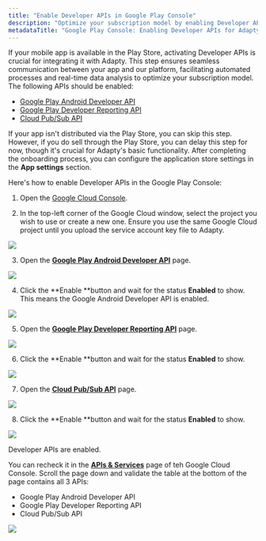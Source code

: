 ```yaml
---
title: "Enable Developer APIs in Google Play Console"
description: "Optimize your subscription model by enabling Developer APIs in the Google Play Console for seamless integration with Adapty. Learn how to activate Developer APIs to facilitate automated processes and real-time data analysis for enhanced subscription management"
metadataTitle: "Google Play Console: Enabling Developer APIs for Adapty Integration"
---
```


If your mobile app is available in the Play Store, activating Developer APIs is crucial for integrating it with Adapty. This step ensures seamless communication between your app and our platform, facilitating automated processes and real-time data analysis to optimize your subscription model. The following APIs should be enabled:

- [Google Play Android Developer API](https://console.cloud.google.com/apis/library/androidpublisher.googleapis.com)
- [Google Play Developer Reporting API](https://console.cloud.google.com/apis/library/playdeveloperreporting.googleapis.com)
- [Cloud Pub/Sub API](https://console.cloud.google.com/marketplace/product/google/pubsub.googleapis.com)

If your app isn't distributed via the Play Store, you can skip this step. However, if you do sell through the Play Store, you can delay this step for now, though it's crucial for Adapty's basic functionality. After completing the onboarding process, you can configure the application store settings in the **App settings** section.

Here's how to enable Developer APIs in the Google Play Console:

1. Open the [Google Cloud Console](https://console.cloud.google.com/). 

2. In the top-left corner of the Google Cloud window, select the project you wish to use or create a new one. Ensure you use the same Google Cloud project until you upload the service account key file to Adapty.

   
<div style={{ textAlign: 'center' }}>
  <img 
    src="https://files.readme.io/fd66a11-google_cloud_project.png" 
    style={{ width: '700px', border: '1px solid grey' }}
  />
</div>




3. Open the [**Google Play Android Developer API**](https://console.cloud.google.com/apis/library/androidpublisher.googleapis.com) page. 

   
<div style={{ textAlign: 'center' }}>
  <img 
    src="https://files.readme.io/f754f72-google_play_api.png" 
    style={{ width: '700px', border: '1px solid grey' }}
  />
</div>




4. Click the **Enable **button and wait for the status **Enabled** to show. This means the Google Android Developer API is enabled.

   
<div style={{ textAlign: 'center' }}>
  <img 
    src="https://files.readme.io/d47ed14-google_play_api_create_credentials.png" 
    style={{ width: '700px', border: '1px solid grey' }}
  />
</div>




5. Open the [**Google Play Developer Reporting API**](https://console.cloud.google.com/apis/library/playdeveloperreporting.googleapis.com) page.

   
<div style={{ textAlign: 'center' }}>
  <img 
    src="https://files.readme.io/966cf73-Google_play_developer_reporting_api.png" 
    style={{ width: '700px', border: '1px solid grey' }}
  />
</div>




6. Click the **Enable **button and wait for the status **Enabled** to show.

   
<div style={{ textAlign: 'center' }}>
  <img 
    src="https://files.readme.io/e776d77-Google_play_developer_reporting_api_enabled.png" 
    style={{ width: '700px', border: '1px solid grey' }}
  />
</div>




7. Open the [**Cloud Pub/Sub API**](https://console.cloud.google.com/marketplace/product/google/pubsub.googleapis.com) page.

   
<div style={{ textAlign: 'center' }}>
  <img 
    src="https://files.readme.io/b13f609-enable_Cloud_Pub_Sub_API.png" 
    style={{ width: '700px', border: '1px solid grey' }}
  />
</div>




8. Click the **Enable **button and wait for the status **Enabled** to show.

   
<div style={{ textAlign: 'center' }}>
  <img 
    src="https://files.readme.io/3f45602-Cloud_Pub_Sub_API_enabled.png" 
    style={{ width: '700px', border: '1px solid grey' }}
  />
</div>




Developer APIs are enabled.

You can recheck it in the [**APIs & Services**](https://console.cloud.google.com/apis/dashboard) page of teh Google Cloud Console. Scroll the page down and validate the table at the bottom of the page contains all 3 APIs:

- Google Play Android Developer API
- Google Play Developer Reporting API
- Cloud Pub/Sub API


<div style={{ textAlign: 'center' }}>
  <img 
    src="https://files.readme.io/b81d174-google_enabled_api.png" 
    style={{ width: '700px', border: '1px solid grey' }}
  />
</div>


